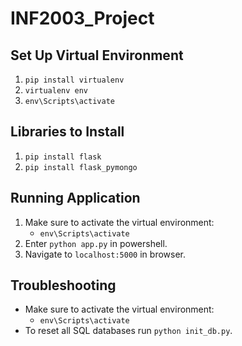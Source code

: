 # INF2003_Project

## Set Up Virtual Environment
1. `pip install virtualenv`
2. `virtualenv env`
3. `env\Scripts\activate`

## Libraries to Install
1. `pip install flask`
2. `pip install flask_pymongo`

## Running Application
1. Make sure to activate the virtual environment:
    - `env\Scripts\activate`
2. Enter `python app.py` in powershell.
3. Navigate to `localhost:5000` in browser.

## Troubleshooting
- Make sure to activate the virtual environment:
    - `env\Scripts\activate`
- To reset all SQL databases run `python init_db.py`.
